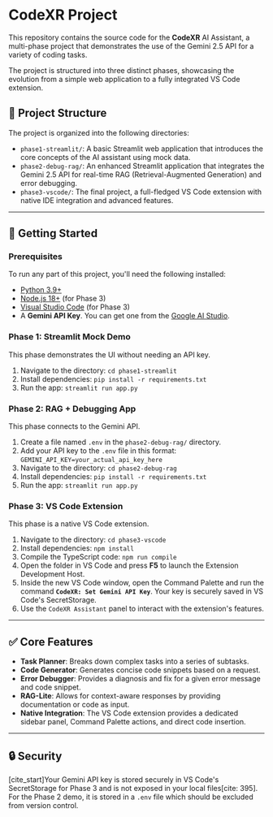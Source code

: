 # CodeXR Project

This repository contains the source code for the **CodeXR** AI Assistant, a multi-phase project that demonstrates the use of the Gemini 2.5 API for a variety of coding tasks.

The project is structured into three distinct phases, showcasing the evolution from a simple web application to a fully integrated VS Code extension.

## 📁 Project Structure

The project is organized into the following directories:

-   `phase1-streamlit/`: A basic Streamlit web application that introduces the core concepts of the AI assistant using mock data.
-   `phase2-debug-rag/`: An enhanced Streamlit application that integrates the Gemini 2.5 API for real-time RAG (Retrieval-Augmented Generation) and error debugging.
-   `phase3-vscode/`: The final project, a full-fledged VS Code extension with native IDE integration and advanced features.

---

## 🚀 Getting Started

### Prerequisites

To run any part of this project, you'll need the following installed:

-   [Python 3.9+](https://www.python.org/downloads/)
-   [Node.js 18+](https://nodejs.org/en/download/) (for Phase 3)
-   [Visual Studio Code](https://code.visualstudio.com/) (for Phase 3)
-   A **Gemini API Key**. You can get one from the [Google AI Studio](https://aistudio.google.com/app/apikey).

### Phase 1: Streamlit Mock Demo

This phase demonstrates the UI without needing an API key.

1.  Navigate to the directory:
    `cd phase1-streamlit`
2.  Install dependencies:
    `pip install -r requirements.txt`
3.  Run the app:
    `streamlit run app.py`

### Phase 2: RAG + Debugging App

This phase connects to the Gemini API.

1.  Create a file named `.env` in the `phase2-debug-rag/` directory.
2.  Add your API key to the `.env` file in this format:
    `GEMINI_API_KEY=your_actual_api_key_here`
3.  Navigate to the directory:
    `cd phase2-debug-rag`
4.  Install dependencies:
    `pip install -r requirements.txt`
5.  Run the app:
    `streamlit run app.py`

### Phase 3: VS Code Extension

This phase is a native VS Code extension.

1.  Navigate to the directory:
    `cd phase3-vscode`
2.  Install dependencies:
    `npm install`
3.  Compile the TypeScript code:
    `npm run compile`
4.  Open the folder in VS Code and press **F5** to launch the Extension Development Host.
5.  Inside the new VS Code window, open the Command Palette and run the command **`CodeXR: Set Gemini API Key`**. Your key is securely saved in VS Code's SecretStorage.
6.  Use the `CodeXR Assistant` panel to interact with the extension's features.

---

## ✅ Core Features

-   **Task Planner**: Breaks down complex tasks into a series of subtasks.
-   **Code Generator**: Generates concise code snippets based on a request.
-   **Error Debugger**: Provides a diagnosis and fix for a given error message and code snippet.
-   **RAG-Lite**: Allows for context-aware responses by providing documentation or code as input.
-   **Native Integration**: The VS Code extension provides a dedicated sidebar panel, Command Palette actions, and direct code insertion.

---

## 🔒 Security

[cite_start]Your Gemini API key is stored securely in VS Code's SecretStorage for Phase 3 and is not exposed in your local files[cite: 395]. For the Phase 2 demo, it is stored in a `.env` file which should be excluded from version control.
